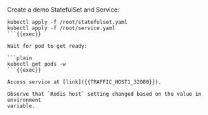 
<br>

Create a demo StatefulSet and Service:

```plain
kubectl apply -f /root/statefulset.yaml
kubectl apply -f /root/service.yaml
```{{exec}}

Wait for pod to get ready:

```plain
kubectl get pods -w
```{{exec}}

Access service at [link]({{TRAFFIC_HOST1_32080}}).

Observe that `Redis host` setting changed based on the value in environment
variable.
